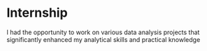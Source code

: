 # Internship
I had the opportunity to work on various data analysis projects that significantly enhanced my analytical skills and practical knowledge
